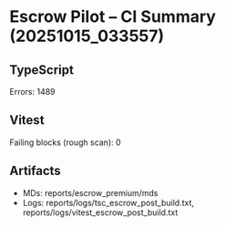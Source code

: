 # Escrow Pilot – CI Summary (20251015_033557)

## TypeScript
Errors: 1489

## Vitest
Failing blocks (rough scan): 0


## Artifacts
- MDs: reports/escrow_premium/mds
- Logs: reports/logs/tsc_escrow_post_build.txt, reports/logs/vitest_escrow_post_build.txt
